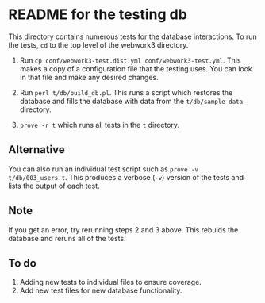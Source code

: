 # README for the testing db

This directory contains numerous tests for the database interactions. To run the tests,
`cd` to the top level of the webwork3 directory.

1. Run  `cp conf/webwork3-test.dist.yml conf/webwork3-test.yml`.  This makes a copy of a configuration
file that the testing uses.  You can look in that file and make any desired changes.

2. Run `perl t/db/build_db.pl`.  This runs a script which restores the database and
fills the database with data from the `t/db/sample_data` directory.

3. `prove -r t` which runs all tests in the `t` directory.

## Alternative

You can also run an individual test script such as `prove -v t/db/003_users.t`.
This produces a verbose (`-v`) version of the tests and lists the output of
each test.

## Note

If you get an error, try rerunning steps 2 and 3 above.  This rebuids the database
and reruns all of the tests.

## To do

1. Adding new tests to individual files to ensure coverage.
2. Add new test files for new database functionality.

